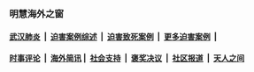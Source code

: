 
### 明慧海外之窗

####  [武汉肺炎](indexes/365.md?t=05310101) &nbsp;|&nbsp;  [迫害案例综述](indexes/328.md?t=05310101) &nbsp;|&nbsp; [迫害致死案例](indexes/277.md?t=05310101)  &nbsp;|&nbsp; [更多迫害案例](indexes/81.md?t=05310101)  &nbsp;|&nbsp; 
####  [时事评论](indexes/19.md?t=05310101) &nbsp;|&nbsp; [海外简讯](indexes/245.md?t=05310101)&nbsp;|&nbsp;  [社会支持](indexes/140.md?t=05310101) &nbsp;|&nbsp; [褒奖决议](indexes/282.md?t=05310101) &nbsp;|&nbsp; [社区报道](indexes/91.md?t=05310101)  &nbsp;|&nbsp; [天人之间](indexes/78.md?t=05310101) 

